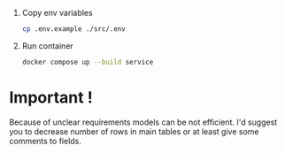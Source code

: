 1. Copy env variables
    ```bash
    cp .env.example ./src/.env
    ```
   
2. Run container
    ```bash
    docker compose up --build service
    ```

# Important !

Because of unclear requirements models can be not efficient.
I'd suggest you to decrease number of rows in main tables
or at least give some comments to fields.
